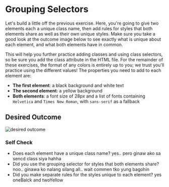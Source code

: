 # Grouping Selectors

Let's build a little off the previous exercise. Here, you're going to give two elements each a unique class name, then add rules for styles that both elements share as well as their own unique styles. Make sure you take a good look at the outcome image below to see exactly what is unique about each element, and what both elements have in common.

This will help you further practice adding classes and using class selectors, so be sure you add the class attribute in the HTML file. For the remainder of these exercises, the format of any colors is entirely up to you; we trust you'll practice using the different values! The properties you need to add to each element are:

- **The first element**: a black background and white text
- **The second element**: a yellow background
- **Both elements**: a font size of 28px and a list of fonts containing `Helvetica` and `Times New Roman`, with `sans-serif` as a fallback

## Desired Outcome

![desired outcome](./desired-outcome.png)

### Self Check

- Does each element have a unique class name? yes.. pero ginaw ako sa sencd class siya hahha
- Did you use the grouping selector for styles that both elements share?  noo.. ginawa ko nalang silang all.. wait commen tko yung bagohin
- Did you make separate rules for the styles unique to each element? yes oneBalck and twoYellow
 